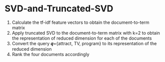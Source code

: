 # SVD-and-Truncated-SVD
1. Calculate the tf-idf feature vectors to obtain the document-to-term matrix
2. Apply truncated SVD to the document-to-term matrix with k=2 to obtain the representation of reduced dimension for each of the documents
3. Convert the query 𝒒={attract, TV, program} to its representation of the reduced dimension
4. Rank the four documents accordingly
